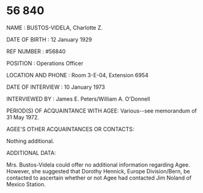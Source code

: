 # 56 840

NAME : BUSTOS-VIDELA, Charlotte Z.

DATE OF BIRTH : 12 January 1929

REF NUMBER : #56840

POSITION : Operations Officer

LOCATION AND PHONE : Room 3-E-04, Extension 6954

DATE OF INTERVIEW : 10 January 1973

INTERVIEWED BY : James E. Peters/William A. O'Donnell

PERIOD(S) OF ACQUAINTANCE WITH AGEE: Various--see memorandum of 31 May 1972.

AGEE'S OTHER ACQUAINTANCES OR CONTACTS:

Nothing additional.

ADDITIONAL DATA:

Mrs. Bustos-Videla could offer no additional information regarding Agee. However, she suggested that Dorothy Hennick, Europe Division/Bern, be contacted to ascertain whether or not Agee had contacted Jim Noland of Mexico Station.
